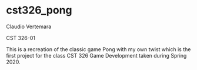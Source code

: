 # cst326_pong

Claudio Vertemara

CST 326-01

This is a recreation of the classic game Pong with my own twist which is the first project for the class CST 326 Game Development taken during Spring 2020.

